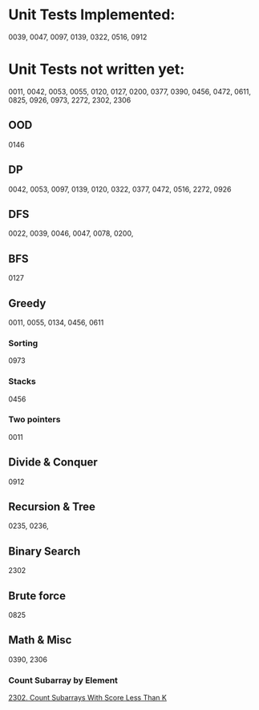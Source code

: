 # Unit Tests Implemented:

0039, 0047, 0097, 0139, 0322, 0516, 0912

# Unit Tests not written yet:
0011, 0042, 0053, 0055, 0120, 0127, 0200, 0377, 0390, 0456, 0472, 0611, 0825, 0926, 0973, 2272, 2302, 2306

## OOD
0146

## DP
0042, 0053, 0097, 0139, 0120, 0322, 0377, 0472, 0516, 2272, 0926

## DFS
0022, 0039, 0046, 0047, 0078, 0200, 

## BFS
0127

## Greedy
0011, 0055, 0134, 0456, 0611

### Sorting
0973

### Stacks
0456

### Two pointers
0011

## Divide & Conquer
0912

## Recursion & Tree
0235, 0236, 

## Binary Search
2302

## Brute force
0825

## Math & Misc
0390, 2306

### Count Subarray by Element
[2302. Count Subarrays With Score Less Than K](https://leetcode.com/problems/count-subarrays-with-score-less-than-k/submissions/)